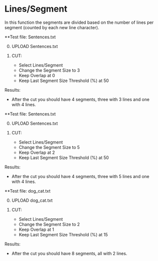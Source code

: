 # Lines/Segment

In this function the segments are divided based on the number of lines per segment (counted by each new line character). 

**Test file: Sentences.txt

0. UPLOAD Sentences.txt

1. CUT: 

	- Select Lines/Segment
	- Change the Segment Size to 3
	- Keep Overlap at 0
	- Keep Last Segment Size Threshold (%) at 50

Results:
- After the cut you should have 4 segments, three with 3 lines and one with 4 lines.

**Test file: Sentences.txt

0. UPLOAD Sentences.txt

1. CUT: 

	- Select Lines/Segment
	- Change the Segment Size to 5
	- Keep Overlap at 2
	- Keep Last Segment Size Threshold (%) at 50

Results:
- After the cut you should have 4 segments, three with 5 lines and one with 4 lines.

**Test file: dog_cat.txt

0. UPLOAD dog_cat.txt

1. CUT: 

	- Select Lines/Segment
	- Change the Segment Size to 2
	- Keep Overlap at 1
	- Keep Last Segment Size Threshold (%) at 15

Results:
- After the cut you should have 8 segments, all with 2 lines.


